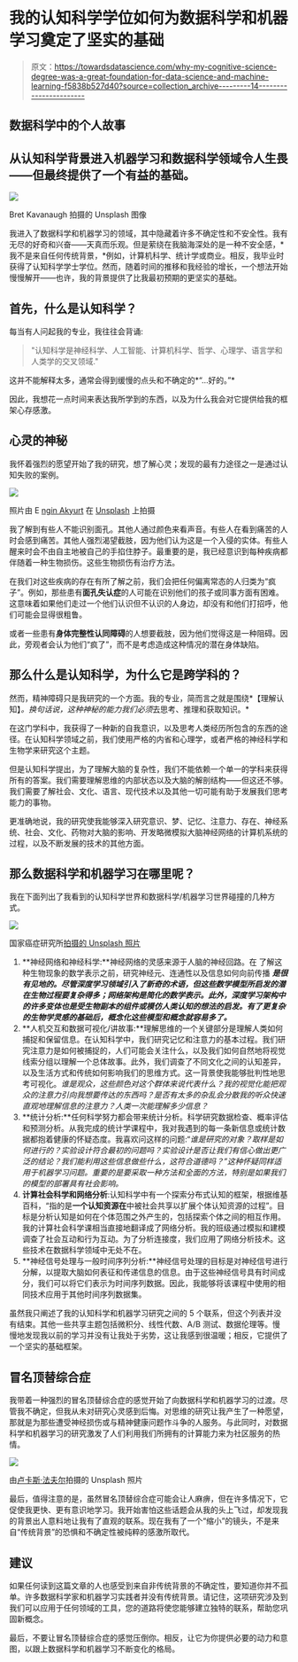 # 我的认知科学学位如何为数据科学和机器学习奠定了坚实的基础

> 原文：<https://towardsdatascience.com/why-my-cognitive-science-degree-was-a-great-foundation-for-data-science-and-machine-learning-f5838b527d40?source=collection_archive---------14----------------------->

## 数据科学中的个人故事

## 从认知科学背景进入机器学习和数据科学领域令人生畏——但最终提供了一个有益的基础。

![](img/0f0f201c5f2cc43af3aa83b6da309523.png)

Bret Kavanaugh 拍摄的 Unsplash 图像

我进入了数据科学和机器学习的领域，其中隐藏着许多不确定性和不安全性。我有无尽的好奇和兴奋——天真而乐观。但是萦绕在我脑海深处的是一种不安全感，*我不是来自任何传统背景，*例如，计算机科学、统计学或商业。相反，我毕业时获得了认知科学学士学位。然而，随着时间的推移和我经验的增长，一个想法开始慢慢解开——也许，我的背景提供了比我最初预期的更坚实的基础。

## 首先，什么是认知科学？

每当有人问起我的专业，我往往会背诵:

> "认知科学是神经科学、人工智能、计算机科学、哲学、心理学、语言学和人类学的交叉领域."

这并不能解释太多，通常会得到缓慢的点头和不确定的*“…好的。”*

因此，我想花一点时间来表达我所学到的东西，以及为什么我会对它提供给我的框架心存感激。

## **心灵的神秘**

我怀着强烈的愿望开始了我的研究，想了解心灵；发现的最有力途径之一是通过认知失败的案例。

![](img/9be90c3ab91013d2c4984bb40eeb3214.png)

照片由 E [ngin Akyurt](https://unsplash.com/@enginakyurt?utm_source=medium&utm_medium=referral) 在 [Unsplash](https://unsplash.com/?utm_source=medium&utm_medium=referral) 上拍摄

我了解到有些人不能识别面孔。其他人通过颜色来看声音。有些人在看到痛苦的人时会感到痛苦。其他人强烈渴望截肢，因为他们认为这是一个入侵的实体。有些人醒来时会不由自主地被自己的手掐住脖子。最重要的是，我已经意识到每种疾病都伴随着一种生物损伤。这些生物损伤有治疗方法。

在我们对这些疾病的存在有所了解之前，我们会把任何偏离常态的人归类为“疯子”。例如，那些患有**面孔失认症**的人可能在识别他们的孩子或同事方面有困难。这意味着如果他们走过一个他们认识但不认识的人身边，却没有和他们打招呼，他们可能会显得很粗鲁。

或者一些患有**身体完整性认同障碍**的人想要截肢，因为他们觉得这是一种阻碍。因此，旁观者会认为他们“疯了”，而不是考虑造成这种情况的潜在身体缺陷。

## **那么什么是认知科学，为什么它是跨学科的？**

然而，精神障碍只是我研究的一个方面。我的专业，简而言之就是围绕*【理解认知】*。换句话说，这种神秘的能力我们必须*去思考、推理和获取知识。*

在这门学科中，我获得了一种新的自我意识，以及思考人类经历所包含的东西的途径。在认知科学领域之前，我们使用严格的内省和心理学，或者严格的神经科学和生物学来研究这个主题。

但是认知科学提出，为了理解大脑的复杂性，我们不能依赖一个单一的学科来获得所有的答案。我们需要理解思维的内部状态以及大脑的解剖结构——但这还不够。我们需要了解社会、文化、语言、现代技术以及其他一切可能有助于发展我们思考能力的事物。

更准确地说，我的研究使我能够深入研究意识、梦、记忆、注意力、存在、神经系统、社会、文化、药物对大脑的影响、开发略微模拟大脑神经网络的计算机系统的过程，以及不断发展的技术的其他方面。

## **那么数据科学和机器学习在哪里呢？**

我在下面列出了我看到的认知科学世界和数据科学/机器学习世界碰撞的几种方式。

![](img/90cd4f8e4e5eecca98a657c0532cd648.png)

国家癌症研究所[拍摄的 Unsplash 照片](https://unsplash.com/photos/BDKid0yJcAk)

1.  **神经网络和神经科学:**神经网络的灵感来源于人脑的神经回路。在 了解这种生物现象的数学表示之前，研究神经元、连通性以及信息如何向前传播 ***是很有见地的。尽管深度学习领域引入了新奇的术语，但这些数学模型所启发的潜在生物过程要复杂得多；*网络架构是简化的数学表示*。此外，深度学习架构中的许多变体也是受生物副本的组件或模仿人类认知的想法的启发。有了更复杂的生物学灵感的基础后，概念化这些模型和概念就容易多了。***
2.  **人机交互和数据可视化/讲故事:**理解思维的一个关键部分是理解人类如何捕捉和保留信息。在认知科学中，我们研究记忆和注意力的基本过程。我们研究注意力是如何被捕捉的，人们可能会关注什么，以及我们如何自然地将视觉线索分组以理解一个总体故事。此外，我们调查了不同文化之间的认知差异，以及生活方式和传统如何影响我们的思维方式。这一背景使我能够批判性地思考可视化。*谁是观众，这些颜色对这个群体来说代表什么？我的视觉化能把观众的注意力引向我想要传达的东西吗？是否有太多的杂乱会分散我的听众快速直观地理解信息的注意力？人类一次能理解多少信息？*
3.  **统计分析:**任何科学努力都会带来统计分析。科学研究数据检查、概率评估和预测分析。从我完成的统计学课程中，我对我遇到的每一条新信息或统计数据都抱着健康的怀疑态度。我喜欢问这样的问题:“*谁是研究的对象？取样是如何进行的？实验设计符合最初的问题吗？实验设计是否让我们有信心做出更广泛的结论？我们能利用这些信息做些什么，这符合道德吗？”这种怀疑同样适用于机器学习问题。重要的是要采取一种方法和全面的方法，特别是如果我们的模型的部署具有社会影响。*
4.  **计算社会科学和网络分析**:认知科学中有一个探索分布式认知的框架，根据维基百科，“指的是**一个认知资源在**中被社会共享以扩展个体认知资源的过程”。目标是分析认知是如何在个体范围之外产生的，包括探索个体之间的相互作用。我的计算社会科学课相当直接地翻译成了网络分析。我的班级通过模拟和建模调查了社会互动和行为互动。为了分析连接度，我们应用了网络分析技术。这些技术在数据科学领域中无处不在。
5.  **神经信号处理与一般时间序列分析:**神经信号处理的目标是对神经信号进行分解，以提取大脑如何表征和传递信息的信息。由于这些神经信号具有时间成分，我们可以将它们表示为时间序列数据。因此，我能够将该课程中使用的相同技术应用于其他时间序列数据集。

虽然我只阐述了我的认知科学和机器学习研究之间的 5 个联系，但这个列表并没有结束。其他一些共享主题包括微积分、线性代数、A/B 测试、数据伦理等。慢慢地发现我以前的学习并没有让我处于劣势，这让我感到很温暖；相反，它提供了一个坚实的基础框架。

## 冒名顶替综合症

我带着一种强烈的冒名顶替综合症的感觉开始了向数据科学和机器学习的过渡。尽管我不确定，但我从未对研究心灵感到后悔。对思维的研究让我产生了一种愿望，那就是为那些遭受神经损伤或与精神健康问题作斗争的人服务。与此同时，对数据科学和机器学习的研究激发了人们利用我们所拥有的计算能力来为社区服务的热情。

![](img/c5bff57f0d53aa5368b1e0893407bedf.png)

由[卢卡斯·法夫尔](https://unsplash.com/photos/JnoNcfFwrNA)拍摄的 Unsplash 照片

最后，值得注意的是，虽然冒名顶替综合症可能会让人麻痹，但在许多情况下，它促使我更快、更有意识地学习。我开始害怕这些话题会从我的头上飞过，却发现我的背景出人意料地让我有了直观的联系。现在我有了一个“缩小”的镜头，不是来自“传统背景”的恐惧和不确定性被纯粹的感激所取代。

## 建议

如果任何读到这篇文章的人也感受到来自非传统背景的不确定性，要知道你并不孤单。许多数据科学家和机器学习实践者并没有传统背景。请记住，这项研究涉及到我们可以应用于任何领域的工具，您的道路将使您能够建立独特的联系，帮助您巩固新概念。

最后，不要让冒名顶替综合症的感觉压倒你。相反，让它为你提供必要的动力和意图，以跟上数据科学和机器学习不断变化的格局。